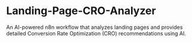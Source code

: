 # Landing-Page-CRO-Analyzer
An AI-powered n8n workflow that analyzes landing pages and provides detailed Conversion Rate Optimization (CRO) recommendations using AI.

